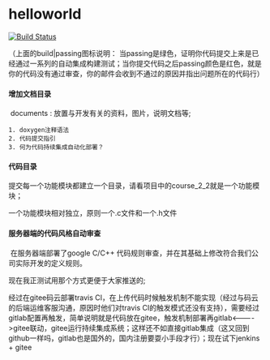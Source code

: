 #                         helloworld
[![Build Status](https://travis-ci.com/loodao/helloworld.svg?branch=master)](https://travis-ci.com/loodao/helloworld)

（上面的build|passing图标说明： 当passing是绿色，证明你代码提交上来是已经通过一系列的自动集成构建测试；当你提交代码之后passing颜色是红色，就是你的代码没有通过审查，你的邮件会收到不通过的原因并指出问题所在的代码行）

####  增加文档目录

​	documents : 放置与开发有关的资料，图片，说明文档等;

~~~
1. doxygen注释语法
2. 代码提交指引
3. 何为代码持续集成自动化部署？
~~~

#### 代码目录

​	提交每一个功能模块都建立一个目录，请看项目中的course_2_2就是一个功能模块；

一个功能模块相对独立，原则一个.c文件和一个.h文件

#### 服务器端的代码风格自动审查

​	    在服务器端部署了google C/C++ 代码规则审查，并在其基础上修改符合我们公司实际开发的定义规则。

 现在我正测试用那个方式更便于大家推送的;

经过在gitee码云部署travis CI，在上传代码时候触发机制不能实现（经过与码云的后端运维客服沟通，原因时他们对travis CI的触发模式还没有支持），需要经过gitlab配置再触发，简单说明就是代码放在gitee，触发机制部署再gitlab<---->gitee联动，gitee运行持续集成系统；这样还不如直接gitlab集成（这又回到github一样吗，gitlab也是国外的，国内注册要耍小手段才行）；现在试下jenkins + gitee 